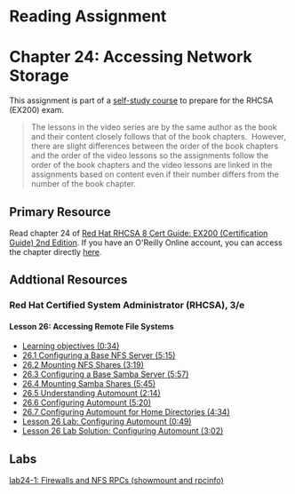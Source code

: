 # Reading Assignment
# Chapter 24: Accessing Network Storage
This assignment is part of a [self-study course](../README.md) to prepare for the RHCSA (EX200) exam.</br>

> The lessons in the video series are by the same author as the book and their content closely follows that of the book chapters.  However, there are slight differences between the order of the book chapters and the order of the video lessons so the assignments follow the order of the book chapters and the video lessons are linked in the assignments based on content even if their number differs from the number of the book chapter.
## Primary Resource
Read chapter 24 of [Red Hat RHCSA 8 Cert Guide: EX200 (Certification Guide) 2nd Edition](https://www.amazon.com/Red-RHCSA-Cert-Guide-Certification/dp/0137341628/).  If you have an O'Reilly Online account, you can access the chapter directly [here](https://learning.oreilly.com/library/view/red-hat-rhcsa/9780137341641/ch24.xhtml).
## Addtional Resources

### Red Hat Certified System Administrator (RHCSA), 3/e

#### Lesson 26: Accessing Remote File Systems
- [Learning objectives (0:34)](https://learning.oreilly.com/videos/red-hat-certified/9780135656495/9780135656495-RCSA_04_26_00)
- [26.1 Configuring a Base NFS Server (5:15)](https://learning.oreilly.com/videos/red-hat-certified/9780135656495/9780135656495-RCSA_04_26_01)
- [26.2 Mounting NFS Shares (3:19)](https://learning.oreilly.com/videos/red-hat-certified/9780135656495/9780135656495-RCSA_04_26_02)
- [26.3 Configuring a Base Samba Server (5:57)](https://learning.oreilly.com/videos/red-hat-certified/9780135656495/9780135656495-RCSA_04_26_03)
- [26.4 Mounting Samba Shares (5:45)](https://learning.oreilly.com/videos/red-hat-certified/9780135656495/9780135656495-RCSA_04_26_04)
- [26.5 Understanding Automount (2:14)](https://learning.oreilly.com/videos/red-hat-certified/9780135656495/9780135656495-RCSA_04_26_05)
- [26.6 Configuring Automount (5:20)](https://learning.oreilly.com/videos/red-hat-certified/9780135656495/9780135656495-RCSA_04_26_06)
- [26.7 Configuring Automount for Home Directories (4:34)](https://learning.oreilly.com/videos/red-hat-certified/9780135656495/9780135656495-RCSA_04_26_07)
- [Lesson 26 Lab: Configuring Automount (0:49)](https://learning.oreilly.com/videos/red-hat-certified/9780135656495/9780135656495-RCSA_04_26_08)
- [Lesson 26 Lab Solution: Configuring Automount (3:02)](https://learning.oreilly.com/videos/red-hat-certified/9780135656495/9780135656495-RCSA_04_26_09)

## Labs
[lab24-1: Firewalls and NFS RPCs (showmount and rpcinfo)](lab24-1.md)</br>
